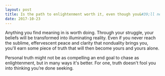 ```yaml
---
layout: post
title: Is the path to enlightenment worth it, even though you&#39;ll never reach it?
date: 2017-10-23
---
```


<p>Anything you find meaning in is worth doing. Through your struggle, your beliefs will be transformed into illuminating reality. Even if you never reach the sublime, effervescent peace and clarity that nonduality brings you, you'll earn some piece of truth that will then become yours and yours alone.</p><p>Personal truth might not be as compelling an end goal to chase as enlightenment, but in many ways it's better. For one, truth doesn't fool you into thinking you’re done seeking.</p>
